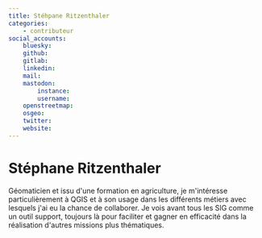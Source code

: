 ```yaml
---
title: Stéhpane Ritzenthaler
categories:
    - contributeur
social_accounts:
    bluesky:
    github:
    gitlab:
    linkedin:
    mail:
    mastodon:
        instance:
        username:
    openstreetmap:
    osgeo:
    twitter:
    website:
---
```


# Stéphane Ritzenthaler

<!-- --8<-- [start:author-sign-block] -->

Géomaticien et issu d'une formation en agriculture, je m'intéresse particulièrement à QGIS et à son usage dans les différents métiers avec lesquels j'ai eu la chance de collaborer.
Je vois avant tous les SIG comme un outil support, toujours là pour faciliter et gagner en efficacité dans la réalisation d'autres missions plus thématiques.

<!-- --8<-- [end:author-sign-block] -->
